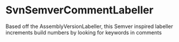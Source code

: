 SvnSemverCommentLabeller
========================

Based off the AssemblyVersionLabeller, this Semver inspired labeller increments build numbers by looking for keywords in comments
